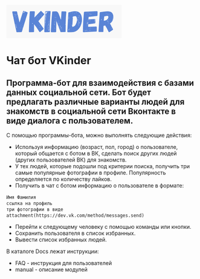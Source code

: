 ![alt-текст](logo.png)
# Чат бот VKinder

## Программа-бот для взаимодействия с базами данных социальной сети. Бот будет предлагать различные варианты людей для знакомств в социальной сети Вконтакте в виде диалога с пользователем.

С помощью программы-бота, можно выполнять следующие действия:
* Используя информацию (возраст, пол, город) о пользователе, который общается с ботом в ВК, сделать поиск других людей (других пользователей ВК) для знакомств.
* У тех людей, которые подошли под критерии поиска, получить три самые популярные фотографии в профиле. Популярность определяется по количеству лайков.
* Получить в чат с ботом информацию о пользователе в формате:
```
Имя Фамилия
ссылка на профиль
три фотографии в виде attachment(https://dev.vk.com/method/messages.send)
```
* Перейти к следующему человеку с помощью команды или кнопки.
* Сохранить пользователя в список избранных.
* Вывести список избранных людей.

В каталоге Docs лежат инструкции:
* FAQ - инструкция для пользователей
* manual - описание модулей
